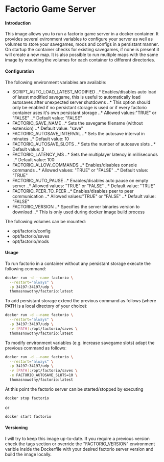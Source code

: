 # Factorio Game Server

#### Introduction
This image allows you to run a factorio game server in a docker container. It provides several evironment variables to configure your server as well as volumes to store your savegames, mods and configs in a persistant manner. On startup the container checks for existing savegames, if none is present it will create a new map. It is also possible to run multiple maps with the same image by mounting the volumes for each container to different directories.

#### Configuration
The following environment variables are available:
* SCRIPT_AUTO_LOAD_LATEST_MODIFIED
..* Enables/disables auto load of latest modified savegame, this is useful to automatically load autosaves after unexpected server shutdowns
..* This option should only be enabled if no persistant storage is used or if every factorio container uses it's own persistant storage
..* Allowed values:"TRUE" or "FALSE"
..* Default value: "FALSE"
* FACTORIO_SAVE_NAME
..* Sets the savegame filename (without extension)
..* Default value: "save"
* FACTORIO_AUTOSAVE_INTERVAL
..* Sets the autosave interval in minutes
..* Default value: 10
* FACTORIO_AUTOSAVE_SLOTS
..* Sets the number of autosave slots
..* Default value: 3
* FACTORIO_LATENCY_MS
..* Sets the multiplayer latency in milliseconds
..* Default value: 100
* FACTORIO_ALLOW_COMMANDS
..* Enables/disables console commands
..* Allowed values: "TRUE" or "FALSE"
..* Default value: "TRUE"
* FACTORIO_AUTO_PAUSE
..* Enables/disables auto pause on empty server
..* Allowed values: "TRUE" or "FALSE"
..* Default value: "TRUE"
* FACTORIO_PEER_TO_PEER
..* Enables/disables peer to peer communication
..* Allowed values:"TRUE" or "FALSE"
..* Default value: "FALSE"
* FACTORIO_VERSION
..* Specifies the server binaries version to download
..* This is only used during docker image build process

The following volumes can be mounted:
* opt/factorio/config
* opt/factorio/saves
* opt/factorio/mods

#### Usage
To run factorio in a container without any persistant storage execute the following command:
~~~sh
docker run -d --name factorio \
  --restart="always" \
  -p 34197:34197/udp \
  thomasnowotny/factorio:latest
~~~
To add persistant storage extend the previous command as follows (where PATH is a local directory of your choice):
~~~sh
docker run -d --name factorio \
  --restart="always" \
  -p 34197:34197/udp \
  -v [PATH]:/opt/factorio/saves \
  thomasnowotny/factorio:latest
~~~
To modify environment variables (e.g. increase savegame slots) adapt the previous command as follows:
~~~sh
docker run -d --name factorio \
  --restart="always" \
  -p 34197:34197/udp \
  -v [PATH]:/opt/factorio/saves \
  -e FACTORIO_AUTOSAVE_SLOTS=10 \
  thomasnowotny/factorio:latest
~~~
At this point the factorio server can be started/stopped by executing
~~~sh
docker stop factorio
~~~
or
~~~sh
docker start factorio
~~~

#### Versioning
I will try to keep this image up-to-date. If you require a previous version check the tags section or override the "FACTORIO_VERSION" environment varible inside the Dockerfile with your desired factorio server version and build the image locally.
